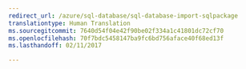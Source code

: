 ```yaml
---
redirect_url: /azure/sql-database/sql-database-import-sqlpackage
translationtype: Human Translation
ms.sourcegitcommit: 7640d54f04e42f90be02f334a1c41801dc72cf70
ms.openlocfilehash: 70f7bdc5458147ba9fc6bd756aface40f68ed13f
ms.lasthandoff: 02/11/2017

--- 
```


